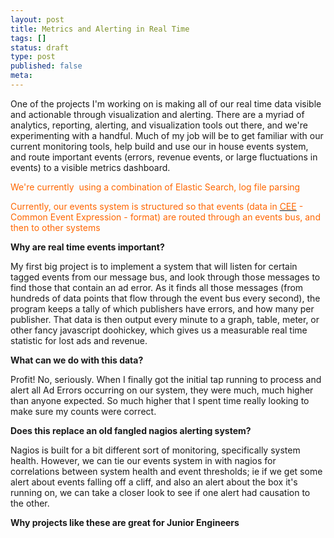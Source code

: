 ```yaml
---
layout: post
title: Metrics and Alerting in Real Time
tags: []
status: draft
type: post
published: false
meta:
---
```

One of the projects I'm working on is making all of our real time data visible and actionable through visualization and alerting. There are a myriad of analytics, reporting, alerting, and visualization tools out there, and we're experimenting with a handful. Much of my job will be to get familiar with our current monitoring tools, help build and use our in house events system, and route important events (errors, revenue events, or large fluctuations in events) to a visible metrics dashboard.

<span style="color: #ff6600;">We're currently  using a combination of Elastic Search, log file parsing</span>

<span style="color: #ff6600;">Currently, our events system is structured so that events (data in <a title="Common Event Expression" href="http://cee.mitre.org/" target="_blank"><span style="color: #ff6600;">CEE</span></a> - Common Event Expression - format) are routed through an events bus, and then to other systems</span>

<strong>Why are real time events important?</strong>

My first big project is to implement a system that will listen for certain tagged events from our message bus, and look through those messages to find those that contain an ad error. As it finds all those messages (from hundreds of data points that flow through the event bus every second), the program keeps a tally of which publishers have errors, and how many per publisher. That data is then output every minute to a graph, table, meter, or other fancy javascript doohickey, which gives us a measurable real time statistic for lost ads and revenue.

<strong>What can we do with this data?</strong>

Profit! No, seriously. When I finally got the initial tap running to process and alert all Ad Errors occurring on our system, they were much, much higher than anyone expected. So much higher that I spent time really looking to make sure my counts were correct.

<strong>Does this replace an old fangled nagios alerting system?</strong>

Nagios is built for a bit different sort of monitoring, specifically system health. However, we can tie our events system in with nagios for correlations between system health and event thresholds; ie if we get some alert about events falling off a cliff, and also an alert about the box it's running on, we can take a closer look to see if one alert had causation to the other.

<strong>Why projects like these are great for Junior Engineers</strong>
